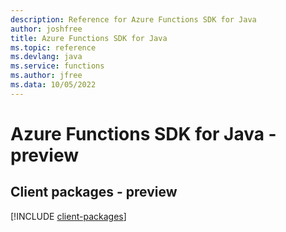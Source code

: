 ```yaml
---
description: Reference for Azure Functions SDK for Java
author: joshfree
title: Azure Functions SDK for Java
ms.topic: reference
ms.devlang: java
ms.service: functions
ms.author: jfree
ms.data: 10/05/2022
---
```

# Azure Functions SDK for Java - preview

## Client packages - preview
[!INCLUDE [client-packages](functions-client-index.md)]